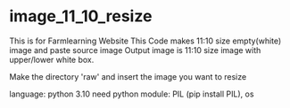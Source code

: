 # image_11_10_resize

This is for Farmlearning Website
This Code makes 11:10 size empty(white) image and paste source image
Output image is 11:10 size image with upper/lower white box.

Make the directory 'raw' and insert the image you want to resize

language: python 3.10
need python module: PIL (pip install PIL), os
